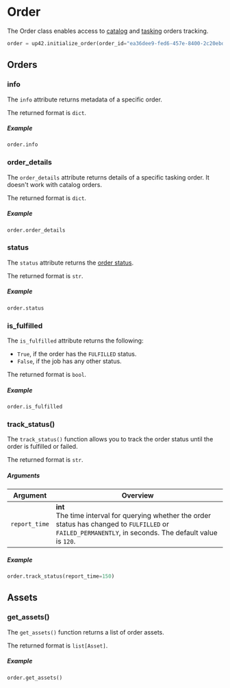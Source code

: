 # Order

The Order class enables access to [catalog](../../notebooks/catalog-example) and [tasking](../../notebooks/tasking-example) orders tracking.

```python
order = up42.initialize_order(order_id="ea36dee9-fed6-457e-8400-2c20ebd30f44")
```

## Orders

### info

The `info` attribute returns metadata of a specific order.

The returned format is `dict`.

<h5> Example </h5>

```python
order.info
```

### order_details

The `order_details` attribute returns details of a specific tasking order. It doesn't work with catalog orders.

The returned format is `dict`.

<h5> Example </h5>

```python
order.order_details
```

### status

The `status` attribute returns the [order status](https://docs.up42.com/developers/api-tasking/tasking-monitor#order-statuses).

The returned format is `str`.

<h5> Example </h5>

```python
order.status
```

### is_fulfilled

The `is_fulfilled` attribute returns the following:

- `True`, if the order has the `FULFILLED` status.
- `False`, if the job has any other status.

The returned format is `bool`.

<h5> Example </h5>

```python
order.is_fulfilled
```

### track_status()

The `track_status()` function allows you to track the order status until the order is fulfilled or failed.

The returned format is `str`.

<h5> Arguments </h5>

| Argument      | Overview                                                                                                                                                        |
| ------------- | --------------------------------------------------------------------------------------------------------------------------------------------------------------- |
| `report_time` | **int**<br/>The time interval for querying whether the order status has changed to `FULFILLED` or `FAILED_PERMANENTLY`, in seconds. The default value is `120`. |

<h5> Example </h5>

```python
order.track_status(report_time=150)
```

## Assets

### get_assets()

The `get_assets()` function returns a list of order assets.

The returned format is `list[Asset]`.

<h5> Example </h5>

```python
order.get_assets()
```
